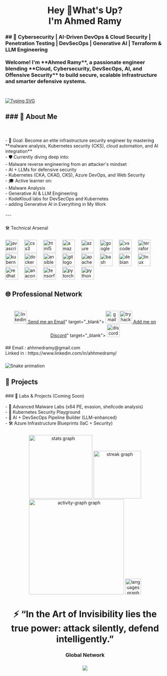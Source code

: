 <h1 align="center">Hey 👋What's Up?<br>I'm Ahmed Ramy</h1>

###

<h3 align="left">## 🧠 Cybersecurity | AI-Driven DevOps & Cloud Security | Penetration Testing | DevSecOps | Generative AI | Terraform & LLM Engineering<br><br>Welcome! I'm **Ahmed Ramy**, a passionate engineer blending **Cloud, Cybersecurity, DevSecOps, AI, and Offensive Security** to build secure, scalable infrastructure and smarter defensive systems.<br><br></h3>

###

[![Typing SVG](https://readme-typing-svg.demolab.com?font=Fira+Code&size=40&duration=10000&pause=1&color=C30707&center=true&vCenter=true&width=1000&height=90&lines=Cloud+%26+DevOps+Engineer;DevSecOps+%7C+Generative+AI;Malware+Analysis+%26+Web+Security)](https://git.io/typing-svg)

###

<h2 align="left">
### 🧭 About Me</h2>

###

<br clear="both">

<p align="left">- 🎯 Goal: Become an elite infrastructure security engineer by mastering **malware analysis, Kubernetes security (CKS), cloud automation, and AI integration**<br>- 🛡 Currently diving deep into:<br>  - Malware reverse engineering from an attacker's mindset<br>  - AI + LLMs for defensive security<br>  - Kubernetes (CKA, CKAD, CKS), Azure DevOps, and Web Security<br>- 🎓 Active learner on:<br>  - Malware Analysis<br>  - Generative AI & LLM Engineering<br>  - KodeKloud labs for DevSecOps and Kubernetes <br>- adding Generative AI in Everything in My Work<br><br>---</p>

###

<p align="left">🛠️ Technical Arsenal</p>

###

<div align="left">
  <img src="https://cdn.jsdelivr.net/gh/devicons/devicon/icons/javascript/javascript-original.svg" height="40" alt="javascript logo"  />
  <img width="12" />
  <img src="https://cdn.jsdelivr.net/gh/devicons/devicon/icons/css3/css3-original.svg" height="40" alt="css3 logo"  />
  <img width="12" />
  <img src="https://cdn.jsdelivr.net/gh/devicons/devicon/icons/html5/html5-original.svg" height="40" alt="html5 logo"  />
  <img width="12" />
  <img src="https://cdn.jsdelivr.net/gh/devicons/devicon/icons/amazonwebservices/amazonwebservices-original-wordmark.svg" height="40" alt="amazonwebservices logo"  />
  <img width="12" />
  <img src="https://cdn.jsdelivr.net/gh/devicons/devicon/icons/azure/azure-original.svg" height="40" alt="azure logo"  />
  <img width="12" />
  <img src="https://cdn.jsdelivr.net/gh/devicons/devicon/icons/googlecloud/googlecloud-original.svg" height="40" alt="googlecloud logo"  />
  <img width="12" />
  <img src="https://cdn.jsdelivr.net/gh/devicons/devicon/icons/vscode/vscode-original.svg" height="40" alt="vscode logo"  />
  <img width="12" />
  <img src="https://cdn.jsdelivr.net/gh/devicons/devicon/icons/terraform/terraform-original.svg" height="40" alt="terraform logo"  />
  <img width="12" />
  <img src="https://cdn.jsdelivr.net/gh/devicons/devicon/icons/kubernetes/kubernetes-plain.svg" height="40" alt="kubernetes logo"  />
  <img width="12" />
  <img src="https://cdn.jsdelivr.net/gh/devicons/devicon/icons/docker/docker-original.svg" height="40" alt="docker logo"  />
  <img width="12" />
  <img src="https://cdn.jsdelivr.net/gh/devicons/devicon/icons/ansible/ansible-original.svg" height="40" alt="ansible logo"  />
  <img width="12" />
  <img src="https://cdn.jsdelivr.net/gh/devicons/devicon/icons/git/git-original.svg" height="40" alt="git logo"  />
  <img width="12" />
  <img src="https://cdn.jsdelivr.net/gh/devicons/devicon/icons/apache/apache-original.svg" height="40" alt="apache logo"  />
  <img width="12" />
  <img src="https://cdn.jsdelivr.net/gh/devicons/devicon/icons/bash/bash-original.svg" height="40" alt="bash logo"  />
  <img width="12" />
  <img src="https://cdn.jsdelivr.net/gh/devicons/devicon/icons/debian/debian-original.svg" height="40" alt="debian logo"  />
  <img width="12" />
  <img src="https://cdn.jsdelivr.net/gh/devicons/devicon/icons/linux/linux-original.svg" height="40" alt="linux logo"  />
  <img width="12" />
  <img src="https://cdn.jsdelivr.net/gh/devicons/devicon/icons/redhat/redhat-original.svg" height="40" alt="redhat logo"  />
  <img width="12" />
  <img src="https://cdn.jsdelivr.net/gh/devicons/devicon/icons/anaconda/anaconda-original-wordmark.svg" height="40" alt="anaconda logo"  />
  <img width="12" />
  <img src="https://cdn.jsdelivr.net/gh/devicons/devicon/icons/tensorflow/tensorflow-original.svg" height="40" alt="tensorflow logo"  />
  <img width="12" />
  <img src="https://cdn.jsdelivr.net/gh/devicons/devicon/icons/pytorch/pytorch-plain-wordmark.svg" height="40" alt="pytorch logo"  />
  <img width="12" />
  <img src="https://cdn.jsdelivr.net/gh/devicons/devicon/icons/python/python-original.svg" height="40" alt="python logo"  />
</div>

###

<h2 align="left">🌐 Professional Network</h2>

###

<br clear="both">

<div align="center">
  <a href="https://www.linkedin.com/in/ahhmedramy/" target="_blank">
    <img src="https://img.shields.io/static/v1?message=LinkedIn&logo=linkedin&label=&color=0077B5&logoColor=white&labelColor=&style=for-the-badge" height="40" alt="linkedin logo"  />
  </a>
  <a href="<a href="mailto:ahhmedramy@gmail.com">Send me an Email</a>" target="_blank">
    <img src="https://img.shields.io/static/v1?message=Gmail&logo=gmail&label=&color=D14836&logoColor=white&labelColor=&style=for-the-badge" height="40" alt="gmail logo"  />
  </a>
  <a href="https://tryhackme.com/p/ahhmedramy" target="_blank">
    <img src="https://img.shields.io/static/v1?message=TryHackMe&logo=tryhackme&label=&color=88cc14&logoColor=Red&labelColor=&style=for-the-badge" height="40" alt="tryhackme logo"  />
  </a>
  <a href="<a href="https://discord.com/users/ahhmedramy">Add me on Discord</a>" target="_blank">
    <img src="https://img.shields.io/static/v1?message=Discord&logo=discord&label=&color=7289DA&logoColor=white&labelColor=&style=for-the-badge" height="40" alt="discord logo"  />
  </a>
</div>

###

<p align="left">## Email : ahhmedramy@gmail.com<br>Linked in : https://www.linkedin.com/in/ahhmedramy/</p>

###

<img src="https://raw.githubusercontent.com/ahhmedramy/ahhmedramy/output/snake.svg" alt="Snake animation" />

###

<h2 align="left">🚀 Projects</h2>

###

<p align="left">
### 🔬 Labs & Projects (Coming Soon)<br><br>- 🧪 Advanced Malware Labs (x64 PE, evasion, shellcode analysis)<br>- 🔐 Kubernetes Security Playground<br>- 🤖 AI + DevSecOps Pipeline Builder (LLM-enhanced)<br>- 🛠️ Azure Infrastructure Blueprints (IaC + Security)</p>

###



###

<div align="center">
  <img src="https://github-readme-stats.vercel.app/api?username=ahhmedramy&hide_title=true&hide_rank=true&show_icons=true&include_all_commits=true&count_private=true&disable_animations=true&theme=highcontrast&locale=en&hide_border=true&order=1" height="200" alt="stats graph"  />
  <img src="https://streak-stats.demolab.com?user=ahhmedramy&locale=en&mode=daily&theme=highcontrast&hide_border=true&border_radius=20&order=3" height="150" alt="streak graph"  />
  <img src="https://github-readme-activity-graph.vercel.app/graph?username=ahhmedramy&radius=16&theme=high-contrast&area=false&order=5&hide_border=true&hide_title=true" height="300" alt="activity-graph graph"  />
  <img src="https://github-readme-stats.vercel.app/api/top-langs?username=ahhmedramy&locale=en&hide_title=true&layout=compact&card_width=320&langs_count=5&theme=highcontrast&hide_border=true&order=2" height="50" alt="languages graph"  />
</div>

###

<h1 align="center">⚡ “In the Art of Invisibility lies the true power: attack silently, defend intelligently.”</h1>

###

<h3 align="center">Global Network</h3>

###

<div align="center">
  <img src="https://profile-counter.glitch.me/ahhmedramy/count.svg?"  />
</div>

###
